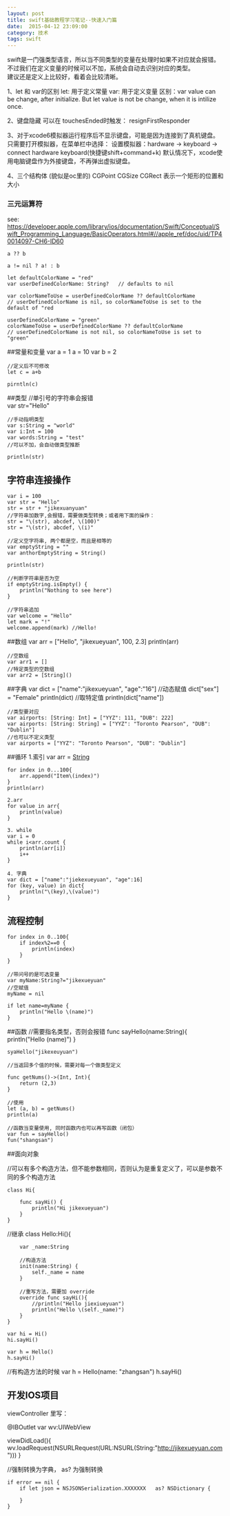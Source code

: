 ```yaml
---
layout: post
title: swift基础教程学习笔记--快速入门篇
date:  2015-04-12 23:09:00
category: 技术
tags: swift
---
```



swift是一门强类型语言，所以当不同类型的变量在处理时如果不对应就会报错。  
不过我们在定义变量的时候可以不加，系统会自动去识别对应的类型。  
建议还是定义上比较好，看着会比较清晰。


1、let 和 var的区别
let: 用于定义常量
var: 用于定义变量
区别：var value can be change, after initialize. But let value is not be change, when it is intilize once.

2、键盘隐藏
可以在 touchesEnded时触发：
resignFirstResponder

3、对于xcode6模拟器运行程序后不显示键盘，可能是因为连接到了真机键盘。
只需要打开模拟器，在菜单栏中选择：
设置模拟器：hardware -> keyboard -> connect hardware keyboard(快捷键shift+command+k)
默认情况下，xcode使用电脑键盘作为外接键盘，不再弹出虚拟键盘。

4、三个结构体 (貌似是oc里的)
CGPoint
CGSize 
CGRect 表示一个矩形的位置和大小

### 三元运算符
see: https://developer.apple.com/library/ios/documentation/Swift/Conceptual/Swift_Programming_Language/BasicOperators.html#//apple_ref/doc/uid/TP40014097-CH6-ID60

	a ?? b
	
	a != nil ? a! : b

	let defaultColorName = "red"
	var userDefinedColorName: String?   // defaults to nil
	 
	var colorNameToUse = userDefinedColorName ?? defaultColorName
	// userDefinedColorName is nil, so colorNameToUse is set to the default of "red
	
	userDefinedColorName = "green"
	colorNameToUse = userDefinedColorName ?? defaultColorName
	// userDefinedColorName is not nil, so colorNameToUse is set to "green"




##常量和变量
	var a = 1
	a = 10
	var b = 2

	//定义后不可修改
	let c = a+b  

	pirntln(c)

##类型
	//单引号的字符串会报错  
	var str="Hello"  

	//手动指明类型  
	var s:String = "world"  
	var i:Int = 100  
	var words:String = "test"  
	//可以不加，会自动做类型推断  

	println(str)

## 字符串连接操作
	var i = 100  
	var str = "Hello"  
	str = str + "jikexuanyuan"  
	//字符串加数字,会报错，需要做类型转换；或者用下面的操作：  
	str = "\(str), abcdef, \(100)"  
	str = "\(str), abcdef, \(i)"  

	//定义空字符串, 两个都是空，而且是相等的  
	var emptyString = ""  
	var anthorEmptyString = String()

	println(str)

	//判断字符串是否为空
	if emptyString.isEmpty() {
		println("Nothing to see here")
	}

	//字符串追加
	var welcome = "Hello"  
	let mark = "!"  
	welcome.append(mark) //Hello!

##数组
	var arr = ["Hello", "jikexueyuan", 100, 2.3]
	println(arr)

	//空数组  
	var arr1 = []  
	//特定类型的空数组  
	var arr2 = [String]()

##字典
	var dict = ["name":"jikexueyuan", "age":"16"]
	//动态赋值
	dict["sex"] = "Female"
	println(dict)
	//取特定值
	println(dict["name"])

	//类型要对应  
	var airports: [String: Int] = ["YYZ": 111, "DUB": 222]  
	var airports: [String: String] = ["YYZ": "Toronto Pearson", "DUB": "Dublin"]
	//也可以不定义类型  
	var airports = ["YYZ": "Toronto Pearson", "DUB": "Dublin"]

##循环
	1.索引
	var arr = [String]()

	for index in 0...100{
		arr.append("Item\(index)")
	}
	println(arr)

	2.arr
	for value in arr{
		println(value)
	}

	3. while
	var i = 0
	while i<arr.count {
		println(arr[i])
		i++
	}

	4. 字典
	var dict = ["name":"jiekexueyuan", "age":16]
	for (key, value) in dict{
		println("\(key),\(value)")
	}

## 流程控制
	for index in 0..100{
		if index%2==0 {
			println(index)
		}
	}

	//带问号的是可选变量
	var myName:String?="jikexueyuan"
	//空赋值
	myName = nil 	

	if let name=myName {
		println("Hello \(name)")
	}

##函数
	//需要指名类型，否则会报错
	func sayHello(name:String){
		println("Hello \(name)")
	}

	syaHello("jikexeuyuan")

	//当返回多个值的时候，需要对每一个做类型定义

	func getNums()->(Int, Int){
		return (2,3)
	}

	//使用
	let (a, b) = getNums()
	println(a)

	//函数当变量使用, 同时函数内也可以再写函数（闭包）
	var fun = sayHello()
	fun("shangsan")


##面向对象

//可以有多个构造方法，但不能参数相同，否则认为是重复定义了，可以是参数不同的多个构造方法  

	class Hi{
		
		func sayHi() {
			println("Hi jikexueyuan")
		}
	}

//继承
	class Hello:Hi(){
		
		var _name:String
		
		//构造方法
		init(name:String) {
			self._name = name
		}
		
		//重写方法，需要加 override
		override func sayHi(){
			//println("Hello jiexiueyuan")
			println("Hello \(self._name)")
		}
	}
	
	var hi = Hi()
	hi.sayHi()
	
	var h = Hello()
	h.sayHi()

//有构造方法的时候
var h = Hello(name: "zhangsan")
h.sayHi()


## 开发IOS项目

viewController 里写：

@IBOutlet var wv:UIWebView

viewDidLoad(){
	wv.loadRequest(NSURLRequest(URL:NSURL(String:"http://jikexueyuan.com")))
}

  
//强制转换为字典，  as?  为强制转换

	if error == nil {
		if let json = NSJSONSerialization.XXXXXXX   as? NSDictionary {
	
		}
	}
	







